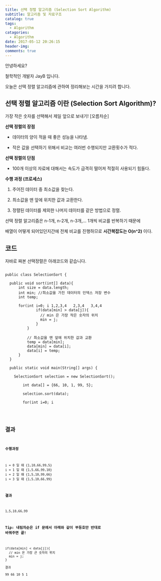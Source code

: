 ```yaml
---
title: 선택 정렬 알고리즘 (Selection Sort Algorithm)
subtitle: 알고리즘 및 자료구조
catalog: true
tags:
  - Algorithm
catagories:
  - Algorithm
date: 2017-05-12 20:26:15
header-img:
comments: true
---
```



안녕하세요?

철학적인 개발자 JayB 입니다.

오늘은 선택 정렬 알고리즘에 관하여 정리해보는 시간을 가지려 합니다.

## 선택 정렬 알고리즘 이란 (Selection Sort Algorithm)?

가장 작은 숫자를 선택해서 제일 앞으로 보내기! [오름차순]

**선택 정렬의 장점**

* 데이터의 양이 적을 때 좋은 성능을 나타냄.

* 작은 값을 선택하기 위해서 비교는 여러번 수행되지만 교환횟수가 적다.

**선택 정렬의 단점**

* 100개 이상의 자료에 대해서는 속도가 급격히 떨어져 적절히 사용되기 힘들다.

**수행 과정 (프로세스)**

1. 주어진 데이터 중 최소값을 찾는다.

2. 최소값을 맨 앞에 위치한 값과 교환한다.

3. 정렬된 데이터를 제외한 나머지 데이터를 같은 방법으로 정렬.

선택 정렬 알고리즘은 n-1개, n-2개, n-3개,...  1개씩 비교를 반복하기 때문에

배열이 어떻게 되어있던지간에 전체 비교를 진행하므로 **시간복잡도는 O(n^2)** 이다.

## 코드

자바로 짜본 선택정렬은 아래코드와 같습니다.

<pre>
<code>
public class SelectionSort {

  public void sort(int[] data){
      int size = data.length;
      int min; //최소값을 가진 데이터의 인덱스 저장 변수
      int temp;

      for(int i=0; i<size-1; i++){

      	min = i; // 0   1   2   3

          for(int j=i+1; j<size; j++){ // j --> 1,2,3,4   2,3,4   3,4,4
              if(data[min] > data[j]){
                // min 은 가장 작은 숫자의 위치
              	min = j;
              }
          }

          // 최소값을 맨 앞에 위치한 값과 교환  
          temp = data[min];    
          data[min] = data[i];
          data[i] = temp;   
      }
  }

  public static void main(String[] args) {

  	SelectionSort selection = new SelectionSort();

        int data[] = {66, 10, 1, 99, 5};

        selection.sort(data);

        for(int i=0; i<data.length; i++){
            System.out.print(data[i]+" ");
        }
  }
}
</code>
</pre>

## 결과

**수행과정**

```
i = 0 일 때 {1,10,66,99,5}
i = 1 일 때 {1,5,66,99,10}
i = 2 일 떄 {1,5,10,99,66}
i = 3 일 때 {1,5,10,66,99}
```

**결과**

```
1,5,10,66,99
```

**Tip: 내림차순은 if 문에서 아래와 같이 부등호만 반대로 바꿔주면 끝!**

```
if(data[min] < data[j]){
  // min 은 가장 큰 숫자의 위치
  min = j;
}

결과

99 66 10 5 1
```
